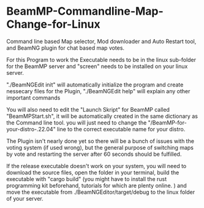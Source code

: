 # BeamMP-Commandline-Map-Change-for-Linux

Command line based Map selector, Mod downloader and Auto Restart tool, and BeamNG plugin for chat based map votes.

For this Program to work the Executable needs to be in the linux sub-folder for the BeamMP server and "screen" needs to be installed on your linux server.

"./BeamNGEdit init" will automatically initialize the program and create nessecary files for the Plugin, "./BeamNGEdit help" will explain any other important commands 

You will also need to edit the "Launch Skript" for BeamMP called "BeamMPStart.sh", it will be automatically created in the same dictionary as the Command line tool. you will just need to change the "/BeamMP-for-your-distro-.22.04" line to the correct executable name for your distro. 

The Plugin isn't nearly done yet so there will be a bunch of issues with the voting system (if used wrong), but the general purpose of switching maps by vote and restarting the server after 60 seconds should be fulfilled.



If the release executable doesn't work on your system, you will need to download the source files, open the folder in your terminal, build the executable with "cargo build" (you might have to install the rust programming kit beforehand, tutorials for which are plenty online. ) and move the executable from ./BeamNGEditor/target/debug to the linux folder of your server. 